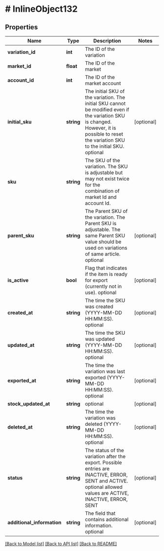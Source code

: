 # # InlineObject132

## Properties

Name | Type | Description | Notes
------------ | ------------- | ------------- | -------------
**variation_id** | **int** | The ID of the variation | 
**market_id** | **float** | The ID of the market | 
**account_id** | **int** | The ID of the market account | 
**initial_sku** | **string** | The initial SKU of the variation. The initial SKU cannot be modified even if the variation SKU is changed. However, it is possible to reset the variation SKU to the initial SKU. optional | [optional] 
**sku** | **string** | The SKU of the variation. The SKU is adjustable but may not exist twice for the combination of market Id and account Id. | 
**parent_sku** | **string** | The Parent SKU of the variation. The Parent SKU is adjustable. The same Parent SKU value should be used on variations of same article. optional | [optional] 
**is_active** | **bool** | Flag that indicates if the item is ready for export (currently not in use). optional | [optional] 
**created_at** | **string** | The time the SKU was created (YYYY-MM-DD HH:MM:SS). optional | [optional] 
**updated_at** | **string** | The time the SKU was updated (YYYY-MM-DD HH:MM:SS). optional | [optional] 
**exported_at** | **string** | The time the variation was last exported (YYYY-MM-DD HH:MM:SS). optional | [optional] 
**stock_updated_at** | **string** | optional | [optional] 
**deleted_at** | **string** | The time the variation was deleted (YYYY-MM-DD HH:MM:SS). optional | [optional] 
**status** | **string** | The status of the variation after the export. Possible entries are INACTIVE, ERROR, SENT and ACTIVE. optional allowed values are ACTIVE, INACTIVE, ERROR, SENT | [optional] 
**additional_information** | **string** | The field that contains additional information. optional | [optional] 

[[Back to Model list]](../../README.md#documentation-for-models) [[Back to API list]](../../README.md#documentation-for-api-endpoints) [[Back to README]](../../README.md)


